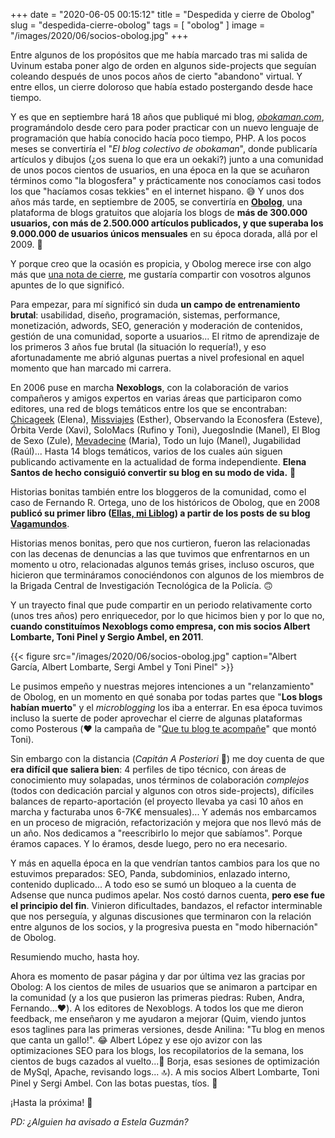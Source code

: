 +++
date = "2020-06-05 00:15:12"
title = "Despedida y cierre de Obolog"
slug = "despedida-cierre-obolog"
tags = [ "obolog" ]
image = "/images/2020/06/socios-obolog.jpg"
+++

Entre algunos de los propósitos que me había marcado tras mi salida de Uvinum estaba poner algo de orden en algunos side-projects que seguían coleando después de unos pocos años de cierto "abandono" virtual. Y entre ellos, un cierre doloroso que había estado postergando desde hace tiempo.

Y es que en septiembre hará 18 años que publiqué mi blog, [*obokaman.com*](https://web.archive.org/web/20030402142011/http://www.obokaman.com/interfaz.php), programándolo desde cero para poder practicar con un nuevo lenguaje de programación que había conocido hacía poco tiempo, PHP. A los pocos meses se convertiría el "*El blog colectivo de obokaman*", donde publicaría artículos y dibujos (¿os suena lo que era un oekaki?) junto a una comunidad de unos pocos cientos de usuarios, en una época en la que se acuñaron términos como "la blogosfera" y prácticamente nos conocíamos casi todos los que "hacíamos cosas tekkies" en el internet hispano. 😅 Y unos dos años más tarde, en septiembre de 2005, se convertiría en [**Obolog**](https://www.google.es/search?q=obolog&tbm=isch), una plataforma de blogs gratuitos que alojaría los blogs de **más de 300.000 usuarios, con más de 2.500.000 artículos publicados, y que superaba los 9.000.000 de usuarios únicos mensuales** en su época dorada, allá por el 2009. 🚀

Y porque creo que la ocasión es propicia, y Obolog merece irse con algo más que [una nota de cierre](http://blog.obolog.es/obolog-dice-adios-despues-18-anos-servicio-2532443), me gustaría compartir con vosotros algunos apuntes de lo que significó.

Para empezar, para mí significó sin duda **un campo de entrenamiento brutal**: usabilidad, diseño, programación, sistemas, performance, monetización, adwords, SEO, generación y moderación de contenidos, gestión de una comunidad, soporte a usuarios... El ritmo de aprendizaje de los primeros 3 años fue brutal (la situación lo requería!), y eso afortunadamente me abrió algunas puertas a nivel profesional en aquel momento que han marcado mi carrera. 

En 2006 puse en marcha **Nexoblogs**, con la colaboración de varios compañeros y amigos expertos en varias áreas que participaron como editores, una red de blogs temáticos entre los que se encontraban: [Chicageek](https://www.chicageek.com) (Elena), [Missviajes](http://www.missviajes.com) (Esther), Observando la Econosfera (Esteve), Órbita Verde (Xavi), SoloMacs (Rufino y Toni), JuegosIndie (Manel), El Blog de Sexo (Zule), [Mevadecine](http://www.mevadecine.com) (Maria), Todo un lujo (Manel), Jugabilidad (Raúl)... Hasta 14 blogs temáticos, varios de los cuales aún siguen publicando activamente en la actualidad de forma independiente. **Elena Santos de hecho consiguió convertir su blog en su modo de vida.** 💪

Historias bonitas también entre los bloggeros de la comunidad, como el caso de Fernando R. Ortega, uno de los históricos de Obolog, que en 2008 **publicó su primer libro ([Ellas, mi Liblog](http://www.editorialcelya.com/ellas-mi-librog)) a partir de los posts de su blog [Vagamundos](https://www.fernandortega.com/)**.

Historias menos bonitas, pero que nos curtieron, fueron las relacionadas con las decenas de denuncias a las que tuvimos que enfrentarnos en un momento u otro, relacionadas algunos temás grises, incluso oscuros, que hicieron que termináramos conociéndonos con algunos de los miembros de la Brigada Central de Investigación Tecnológica de la Policía. 🙃

Y un trayecto final que pude compartir en un periodo relativamente corto (unos tres años) pero enriquecedor, por lo que hicimos bien y por lo que no, **cuando constituímos Nexoblogs como empresa, con mis socios Albert Lombarte, Toni Pinel y Sergio Ambel, en 2011**.

{{< figure src="/images/2020/06/socios-obolog.jpg" caption="Albert García, Albert Lombarte, Sergi Ambel y Toni Pinel" >}}

Le pusimos empeño y nuestras mejores intenciones a un "relanzamiento" de Obolog, en un momento en qué sonaba por todas partes que "**Los blogs habían muerto**" y el _microblogging_ los iba a enterrar. En esa época tuvimos incluso la suerte de poder aprovechar el cierre de algunas plataformas como Posterous (❤️ la campaña de "[Que tu blog te acompañe](/images/2020/06/que-tu-blog-te-acompane.jpg)" que montó Toni).

Sin embargo con la distancia (_Capitán A Posteriori_ 🙌) me doy cuenta de que **era difícil que saliera bien**: 4 perfiles de tipo técnico, con áreas de conocimiento muy solapadas, unos términos de colaboración _complejos_ (todos con dedicación parcial y algunos con otros side-projects), difíciles balances de reparto-aportación (el proyecto llevaba ya casi 10 años en marcha y facturaba unos 6-7K€ mensuales)... Y además nos embarcamos en un proceso de migración, refactorización y mejora que nos llevó más de un año. Nos dedicamos a "reescribirlo lo mejor que sabíamos". Porque éramos capaces. Y lo éramos, desde luego, pero no era necesario.

Y más en aquella época en la que vendrían tantos cambios para los que no estuvimos preparados: SEO, Panda, subdominios, enlazado interno, contenido duplicado... A todo eso se sumó un bloqueo a la cuenta de Adsense que nunca pudimos apelar. Nos costó darnos cuenta, **pero ese fue el principio del fin**. Vinieron dificultades, bandazos, el refactor interminable que nos perseguía, y algunas discusiones que terminaron con la relación entre algunos de los socios, y la progresiva puesta en "modo hibernación" de Obolog.

Resumiendo mucho, hasta hoy. 

Ahora es momento de pasar página y dar por última vez las gracias por Obolog: A los cientos de miles de usuarios que se animaron a partcipar en la comunidad (y a los que pusieron las primeras piedras: Ruben, Andra, Fernando...❤️). A los editores de Nexoblogs. A todos los que me dieron feedback, me enseñaron y me ayudaron a mejorar (Quim, viendo juntos esos taglines para las primeras versiones, desde Anilina: "Tu blog en menos que canta un gallo!". 😂 Albert López y ese ojo avizor con las optimizaciones SEO para los blogs, los recopilatorios de la semana, los cientos de bugs cazados al vuelto...🤟 Borja, esas sesiones de optimización de MySql, Apache, revisando logs... 🔝). A mis socios Albert Lombarte, Toni Pinel y Sergi Ambel. Con las botas puestas, tíos. 💪

¡Hasta la próxima! 👋

_PD: ¿Alguien ha avisado a Estela Guzmán?_
